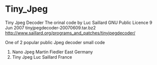 # Tiny_Jpeg
Tiny Jpeg Decoder
The orinal code by Luc Saillard GNU Public Licence
9 Jun 2007 tinyjpegdecoder-20070609.tar.bz2 
http://www.saillard.org/programs_and_patches/tinyjpegdecoder/

One of 2 popular public Jpeg decoder small code
1. Nano Jpeg Martin Fiedler East Germany
2. Tiny Jpeg Luc Saillard France







